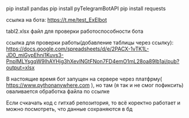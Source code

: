 pip install pandas
pip install pyTelegramBotAPI
pip install requests

ссылка на бота: https://t.me/test_ExElbot


tabl2.xlsx файл для проверки работоспособности бота

ссылка для проверки работы(добавление таблицы через ссылку): https://docs.google.com/spreadsheets/d/e/2PACX-1vTK1L-JD0_miGypEhni1Kuvs3-PnpIMLYsgqW9IhAYHjg3hXevlNGtFNon7FD4emO1mL28oa89lb1ai/pub?output=xlsx

В настоящие время бот запущен на сервере через платфрму( https://www.pythonanywhere.com ), но там (я так и не смог пофиксить) оваливается обработка файла по ссылке

Если счкачать код с гитхаб репозитория, то всё коректно работает и можно посмотреть, что данные сохраняются в бд

